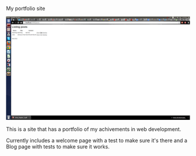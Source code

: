 My portfolio site

![Blog Page SS](https://raw.githubusercontent.com/N-Manos/Screenshots/master/Post%20Page.png)

This is a site that has a portfolio of my achivements in web development.

Currently includes a welcome page with a test to make sure it's there and a
Blog page with tests to make sure it works.
